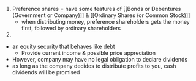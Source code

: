 1. Preference shares = have some features of [[Bonds or Debentures (Government or Company)]] & [[Ordinary Shares (or Common Stock)]]
	- when distributing money, preference shareholders gets the money first, followed by ordinary shareholders
2. 

- an equity security that behaves like debt
	- Provide current income & possible price appreciation
- However, company may have no legal obligation to declare dividends
- as long as the company decides to distribute profits to you, cash dividends will be promised